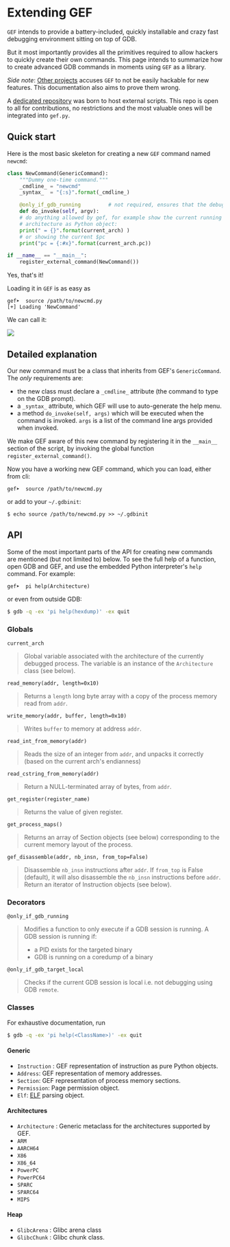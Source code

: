 # Extending GEF #

`GEF` intends to provide a battery-included, quickly installable and crazy fast
debugging environment sitting on top of GDB.

But it most importantly provides all the primitives required to allow hackers to
quickly create their own commands. This page intends to summarize how to
create advanced GDB commands in moments using `GEF` as a library.

_Side note_: [Other projects](https://github.com/pwndbg/pwndbg) accuses `GEF` to
not be easily hackable for new features. This documentation also aims to prove
them wrong.

A [dedicated repository](https://github.com/hugsy/gef-scripts) was born to host
external scripts. This repo is open to all for contributions, no restrictions
and the most valuable ones will be integrated into `gef.py`.

## Quick start ##

Here is the most basic skeleton for creating a new `GEF` command named `newcmd`:

```python
class NewCommand(GenericCommand):
    """Dummy one-time command."""
    _cmdline_ = "newcmd"
    _syntax_  = "{:s}".format(_cmdline_)

    @only_if_gdb_running         # not required, ensures that the debug session is started
    def do_invoke(self, argv):
    # do anything allowed by gef, for example show the current running
    # architecture as Python object:
    print(" = {}".format(current_arch) )
    # or showing the current $pc
    print("pc = {:#x}".format(current_arch.pc))

if __name__ == "__main__":
    register_external_command(NewCommand())
```

Yes, that's it!

Loading it in `GEF` is as easy as
```
gef➤  source /path/to/newcmd.py
[+] Loading 'NewCommand'
```

We can call it:

![](https://camo.githubusercontent.com/d41c1c0c0267916f4749800906d201fe5d328db5/687474703a2f2f692e696d6775722e636f6d2f306734416543622e706e67)


## Detailed explanation ##

Our new command must be a class that inherits from GEF's `GenericCommand`. The
*only* requirements are:

 * the new class must declare a `_cmdline_` attribute (the command to type on
   the GDB prompt).
 * a `_syntax_` attribute, which GEF will use to auto-generate the help menu.
 * a method `do_invoke(self, args)` which will be executed when the command
   is invoked. `args` is a list of the command line args provided when invoked.

We make GEF aware of this new command by registering it in the `__main__`
section of the script, by invoking the global function
`register_external_command()`.

Now you have a working new GEF command, which you can load, either from cli:
```
gef➤  source /path/to/newcmd.py
```
or add to your `~/.gdbinit`:
```
$ echo source /path/to/newcmd.py >> ~/.gdbinit
```

## API ##

Some of the most important parts of the API for creating new commands are
mentioned (but not limited to) below. To see the full help of a function, open
GDB and GEF, and use the embedded Python interpreter's `help` command. For
example:

```
gef➤  pi help(Architecture)
```

or even from outside GDB:

```bash
$ gdb -q -ex 'pi help(hexdump)' -ex quit
```


### Globals ###

```
current_arch
```
> Global variable associated with the architecture of the currently debugged
> process. The variable is an instance of the `Architecture` class (see below).

```
read_memory(addr, length=0x10)
```
> Returns a `length` long byte array with a copy of the process memory read
> from `addr`.

```
write_memory(addr, buffer, length=0x10)
```
> Writes `buffer` to memory at address `addr`.


```
read_int_from_memory(addr)
```
> Reads the size of an integer from `addr`, and unpacks it correctly (based on
> the current arch's endianness)

```
read_cstring_from_memory(addr)
```
> Return a NULL-terminated array of bytes, from `addr`.


```
get_register(register_name)
```
> Returns the value of given register.


```
get_process_maps()
```
> Returns an array of Section objects (see below) corresponding to the current
> memory layout of the process.


```
gef_disassemble(addr, nb_insn, from_top=False)
```
> Disassemble `nb_insn` instructions after `addr`. If `from_top` is False
> (default), it will also disassemble the `nb_insn` instructions before `addr`.
> Return an iterator of Instruction objects (see below).



### Decorators ###

```
@only_if_gdb_running
```
> Modifies a function to only execute if a GDB session is running. A GDB
> session is running if:
>
> * a PID exists for the targeted binary
> * GDB is running on a coredump of a binary


```
@only_if_gdb_target_local
```
> Checks if the current GDB session is local i.e. not debugging using GDB
> `remote`.



### Classes ###

For exhaustive documentation, run
```bash
$ gdb -q -ex 'pi help(<ClassName>)' -ex quit
```

#### Generic ####

 * `Instruction` : GEF representation of instruction as pure Python objects.
 * `Address`: GEF representation of memory addresses.
 * `Section`: GEF representation of process memory sections.
 * `Permission`: Page permission object.
 * `Elf`: [ELF](http://www.skyfree.org/linux/references/ELF_Format.pdf) parsing
   object.

#### Architectures ####

 * `Architecture`  : Generic metaclass for the architectures supported by GEF.
 * `ARM`
 * `AARCH64`
 * `X86`
 * `X86_64`
 * `PowerPC`
 * `PowerPC64`
 * `SPARC`
 * `SPARC64`
 * `MIPS`


#### Heap ####

 * `GlibcArena` : Glibc arena class
 * `GlibcChunk` : Glibc chunk class.

